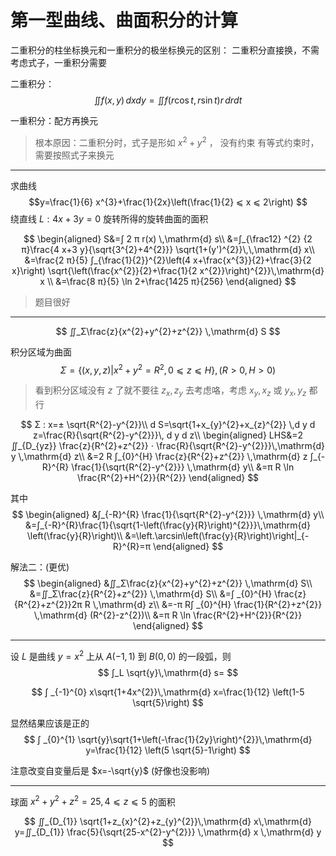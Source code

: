 # 第一型曲线、曲面积分的计算

二重积分的柱坐标换元和一重积分的极坐标换元的区别：
二重积分直接换，不需考虑式子，一重积分需要

二重积分：
$$
∬ f(x,y)\,dxdy=∬ f(r\cos t,r\sin t)r\,drdt
$$

一重积分：配方再换元

>根本原因：二重积分时，式子是形如 $x^{2}+y^{2}$ ， 没有约束
有等式约束时，需要按照式子来换元

---

求曲线
$$y=\frac{1}{6} x^{3}+\frac{1}{2x}\left(\frac{1}{2} ⩽  x ⩽   2\right)
$$
绕直线 $L:4x+3y=0$ 旋转所得的旋转曲面的面积

$$
\begin{aligned}
S&=∫ 2 π r(x) \,\mathrm{d}  s\\
&=∫_{\frac12} ^{2} {2 π}\frac{4 x+3 y}{\sqrt{3^{2}+4^{2}}} \sqrt{1+(y')^{2}}\,\,\mathrm{d} x\\
 &=\frac{2 π}{5} ∫_{\frac{1}{2}}^{2}\left(4 x+\frac{x^{3}}{2}+\frac{3}{2 x}\right) \sqrt{\left(\frac{x^{2}}{2}+\frac{1}{2 x^{2}}\right)^{2}}\,\mathrm{d}  x \\
 &=\frac{8 π}{5} \ln 2+\frac{1425 π}{256}
 \end{aligned}
$$

>题目很好

---

$$
∬_Σ\frac{z}{x^{2}+y^{2}+z^{2}} \,\mathrm{d}  S
$$

积分区域为曲面
$$
Σ=\{(x,y,z)|x^{2}+y^{2}=R^{2},0 ⩽   z ⩽   H \},(R>0,H>0)
$$

>看到积分区域没有 $z$ 了就不要往 $z_{x},z_{y}$ 去考虑咯，考虑 $x_{y},x_{z}$ 或 $y_{x},y_{z}$ 都行

$$
Σ : x=± \sqrt{R^{2}-y^{2}}\\
d S=\sqrt{1+x_{y}^{2}+x_{z}^{2}} \,d y d z=\frac{R}{\sqrt{R^{2}-y^{2}}}\, d y d z\\
\begin{aligned}
LHS&=2 ∬_{D_{yz}} \frac{z}{R^{2}+z^{2}} ⋅ \frac{R}{\sqrt{R^{2}-y^{2}}}\,\mathrm{d}  y \,\mathrm{d}  z\\
&=2 R ∫_{0}^{H} \frac{z}{R^{2}+z^{2}} \,\mathrm{d}  z ∫_{-R}^{R} \frac{1}{\sqrt{R^{2}-y^{2}}} \,\mathrm{d}  y\\
&=π R \ln \frac{R^{2}+H^{2}}{R^{2}}
\end{aligned}
$$

其中
$$
\begin{aligned}
&∫_{-R}^{R} \frac{1}{\sqrt{R^{2}-y^{2}}} \,\mathrm{d}  y\\
&=∫_{-R}^{R}\frac{1}{\sqrt{1-\left(\frac{y}{R}\right)^{2}}}\,\mathrm{d} \left(\frac{y}{R}\right)\\
&=\left.\arcsin\left(\frac{y}{R}\right)\right|_{-R}^{R}=π
\end{aligned}
$$

解法二：(更优)
$$
\begin{aligned}
&∬_Σ\frac{z}{x^{2}+y^{2}+z^{2}} \,\mathrm{d}  S\\
&=∬_Σ\frac{z}{R^{2}+z^{2}} \,\mathrm{d} S\\
&=∫ _{0}^{H} \frac{z}{R^{2}+z^{2}}2π R \,\mathrm{d} z\\
&=-π R∫ _{0}^{H} \frac{1}{R^{2}+z^{2}} \,\mathrm{d} (R^{2}-z^{2})\\
&=π R \ln \frac{R^{2}+H^{2}}{R^{2}}
\end{aligned}
$$

---

设 $L$ 是曲线 $y=x^{2}$ 上从 $A(-1,1)$ 到 $B(0,0)$ 的一段弧，则
$$
∫_L \sqrt{y}\,\mathrm{d} s=
$$

$$
∫ _{-1}^{0} x\sqrt{1+4x^{2}}\,\mathrm{d} x=\frac{1}{12} \left(1-5 \sqrt{5}\right)
$$

显然结果应该是正的
$$
∫ _{0}^{1} \sqrt{y}\sqrt{1+\left(-\frac{1}{2y}\right)^{2}}\,\mathrm{d} y=\frac{1}{12} \left(5 \sqrt{5}-1\right)
$$

注意改变自变量后是 $x=-\sqrt{y}$ (好像也没影响)

---

球面 $x^{2}+y^{2}+z^{2}=25,4 ⩽   z ⩽   5$ 的面积

$$
∬_{D_{1}} \sqrt{1+z_{x}^{2}+z_{y}^{2}}\,\mathrm{d} x\,\mathrm{d} y=∬_{D_{1}} \frac{5}{\sqrt{25-x^{2}-y^{2}}} \,\mathrm{d}  x \,\mathrm{d}  y
$$
